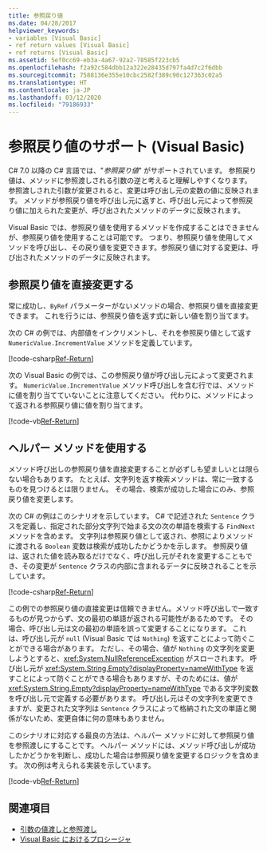 ```yaml
---
title: 参照戻り値
ms.date: 04/28/2017
helpviewer_keywords:
- variables [Visual Basic]
- ref return values [Visual Basic]
- ref returns [Visual Basic]
ms.assetid: 5ef0cc69-eb3a-4a67-92a2-78585f223cb5
ms.openlocfilehash: f2a92c584dbb12a322e28435d797fa4d7c2f6dbb
ms.sourcegitcommit: 7588136e355e10cbc2582f389c90c127363c02a5
ms.translationtype: HT
ms.contentlocale: ja-JP
ms.lasthandoff: 03/12/2020
ms.locfileid: "79186933"
---
```

# <a name="support-for-reference-return-values-visual-basic"></a>参照戻り値のサポート (Visual Basic)

C# 7.0 以降の C# 言語では、"*参照戻り値*" がサポートされています。 参照戻り値は、メソッドに参照渡しされる引数の逆と考えると理解しやすくなります。 参照渡しされた引数が変更されると、変更は呼び出し元の変数の値に反映されます。 メソッドが参照戻り値を呼び出し元に返すと、呼び出し元によって参照戻り値に加えられた変更が、呼び出されたメソッドのデータに反映されます。

Visual Basic では、参照戻り値を使用するメソッドを作成することはできませんが、参照戻り値を使用することは可能です。 つまり、参照戻り値を使用してメソッドを呼び出し、その戻り値を変更できます。参照戻り値に対する変更は、呼び出されたメソッドのデータに反映されます。

## <a name="modifying-the-ref-return-value-directly"></a>参照戻り値を直接変更する

常に成功し、`ByRef` パラメーターがないメソッドの場合、参照戻り値を直接変更できます。 これを行うには、参照戻り値を返す式に新しい値を割り当てます。

次の C# の例では、内部値をインクリメントし、それを参照戻り値として返す `NumericValue.IncrementValue` メソッドを定義しています。

[!code-csharp[Ref-Return](../../../../../samples/snippets/visualbasic/programming-guide/language-features/procedures/ref-returns1.cs)]

次の Visual Basic の例では、この参照戻り値が呼び出し元によって変更されます。 `NumericValue.IncrementValue` メソッド呼び出しを含む行では、メソッドに値を割り当てていないことに注意してください。 代わりに、メソッドによって返される参照戻り値に値を割り当てます。

[!code-vb[Ref-Return](../../../../../samples/snippets/visualbasic/programming-guide/language-features/procedures/use-ref-returns1.vb)]

## <a name="using-a-helper-method"></a>ヘルパー メソッドを使用する

メソッド呼び出しの参照戻り値を直接変更することが必ずしも望ましいとは限らない場合もあります。 たとえば、文字列を返す検索メソッドは、常に一致するものを見つけるとは限りません。 その場合、検索が成功した場合にのみ、参照戻り値を変更します。

次の C# の例はこのシナリオを示しています。 C# で記述された `Sentence` クラスを定義し、指定された部分文字列で始まる文の次の単語を検索する `FindNext` メソッドを含めます。 文字列は参照戻り値として返され、参照によりメソッドに渡される `Boolean` 変数は検索が成功したかどうかを示します。 参照戻り値は、返された値を読み取るだけでなく、呼び出し元がそれを変更することもでき、その変更が `Sentence` クラスの内部に含まれるデータに反映されることを示しています。

[!code-csharp[Ref-Return](../../../../../samples/snippets/visualbasic/getting-started/ref-returns.cs)]

この例での参照戻り値の直接変更は信頼できません。メソッド呼び出しで一致するものが見つからず、文の最初の単語が返される可能性があるためです。 その場合、呼び出し元は文の最初の単語を誤って変更することになります。 これは、呼び出し元が `null` (Visual Basic では `Nothing`) を返すことによって防ぐことができる場合があります。 ただし、その場合、値が `Nothing` の文字列を変更しようとすると、<xref:System.NullReferenceException> がスローされます。 呼び出し元が <xref:System.String.Empty?displayProperty=nameWithType> を返すことによって防ぐことができる場合もありますが、そのためには、値が <xref:System.String.Empty?displayProperty=nameWithType> である文字列変数を呼び出し元で定義する必要があります。 呼び出し元はその文字列を変更できますが、変更された文字列は `Sentence` クラスによって格納された文の単語と関係がないため、変更自体に何の意味もありません。

このシナリオに対応する最良の方法は、ヘルパー メソッドに対して参照戻り値を参照渡しにすることです。 ヘルパー メソッドには、メソッド呼び出しが成功したかどうかを判断し、成功した場合は参照戻り値を変更するロジックを含めます。 次の例は考えられる実装を示しています。

[!code-vb[Ref-Return](../../../../../samples/snippets/visualbasic/getting-started/ref-return-helper.vb#1)]

## <a name="see-also"></a>関連項目

- [引数の値渡しと参照渡し](passing-arguments-by-value-and-by-reference.md)
- [Visual Basic におけるプロシージャ](index.md)
